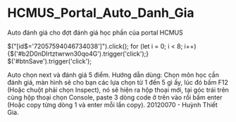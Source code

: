 # HCMUS_Portal_Auto_Danh_Gia
Auto đánh giá cho đợt đánh giá học phần của portal HCMUS


$("[id$='72057594046734038']").click();
for (let i = 0; i < 8; i++) {$('#b2D0nDIrtztwrwn30qo4G').trigger('click');}
$('#btnSave').trigger('click'); 

Auto chọn next và đánh giá 5 điểm.
Hướng dẫn dùng: Chọn môn học cần đánh giá, màn hình sẽ cho bạn các lựa chọn từ 1 đến 5 gì ấy, lúc đó bấm F12 (Hoặc chuột phải chọn Inspect), nó sẽ hiện ra hộp thoại mới, tại góc trái trên cùng hộp thoại chọn Console, paste 3 dòng code ở trên vào rồi bấm enter (Hoặc copy từng dòng 1 và enter mỗi lần copy).
20120070 - Huỳnh Thiết Gia.

